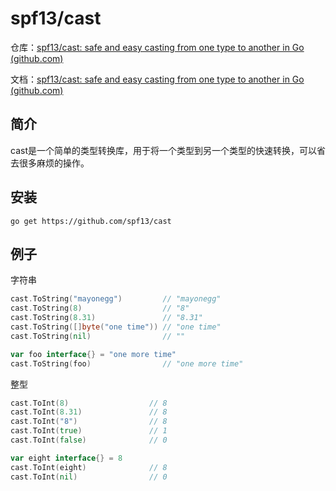 # spf13/cast

仓库：[spf13/cast: safe and easy casting from one type to another in Go (github.com)](https://github.com/spf13/cast)

文档：[spf13/cast: safe and easy casting from one type to another in Go (github.com)](https://github.com/spf13/cast#readme)

## 简介

cast是一个简单的类型转换库，用于将一个类型到另一个类型的快速转换，可以省去很多麻烦的操作。

## 安装

```
go get https://github.com/spf13/cast
```

## 例子

字符串

```go
cast.ToString("mayonegg")         // "mayonegg"
cast.ToString(8)                  // "8"
cast.ToString(8.31)               // "8.31"
cast.ToString([]byte("one time")) // "one time"
cast.ToString(nil)                // ""

var foo interface{} = "one more time"
cast.ToString(foo)                // "one more time"
```

整型

```go
cast.ToInt(8)                  // 8
cast.ToInt(8.31)               // 8
cast.ToInt("8")                // 8
cast.ToInt(true)               // 1
cast.ToInt(false)              // 0

var eight interface{} = 8
cast.ToInt(eight)              // 8
cast.ToInt(nil)                // 0
```
